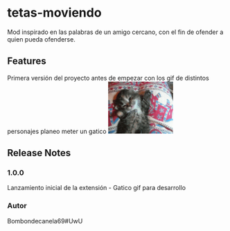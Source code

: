 # tetas-moviendo
Mod inspirado en las palabras de un amigo cercano, con el fin de ofender a quien pueda ofenderse.

## Features
Primera versión del proyecto antes de empezar con los gif de distintos personajes planeo meter un gatico
<img src="src/media/gato.gif" alt="Gato Demo" width="150">

## Release Notes

### 1.0.0
Lanzamiento inicial de la extensión - Gatico gif para desarrollo

### Autor
Bombondecanela69#UwU
